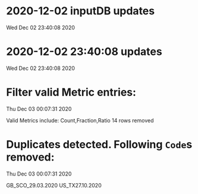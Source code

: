 
# 2020-12-02 inputDB updates 
 Wed Dec 02 23:40:08 2020 


# 2020-12-02 23:40:08 updates 
 Wed Dec 02 23:40:08 2020 


# Filter valid Metric entries: 
 Thu Dec 03 00:07:31 2020 

Valid Metrics include: Count,Fraction,Ratio
 14 rows removed
# Duplicates detected. Following `Code`s removed: 
 Thu Dec 03 00:07:31 2020 

GB_SCO_29.03.2020
US_TX27.10.2020
